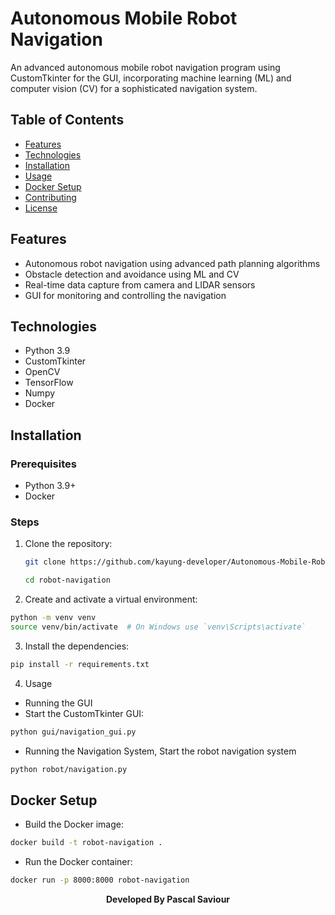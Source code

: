# Autonomous Mobile Robot Navigation

An advanced autonomous mobile robot navigation program using CustomTkinter for the GUI, incorporating machine learning (ML) and computer vision (CV) for a sophisticated navigation system.

## Table of Contents

- [Features](#features)
- [Technologies](#technologies)
- [Installation](#installation)
- [Usage](#usage)
- [Docker Setup](#docker-setup)
- [Contributing](#contributing)
- [License](#license)

## Features

- Autonomous robot navigation using advanced path planning algorithms
- Obstacle detection and avoidance using ML and CV
- Real-time data capture from camera and LIDAR sensors
- GUI for monitoring and controlling the navigation

## Technologies

- Python 3.9
- CustomTkinter
- OpenCV
- TensorFlow
- Numpy
- Docker

## Installation

### Prerequisites

- Python 3.9+
- Docker

### Steps

1. Clone the repository:

   ```bash
   git clone https://github.com/kayung-developer/Autonomous-Mobile-Robot-Navigation.git
   
   cd robot-navigation
2.  Create and activate a virtual environment:

```bash
python -m venv venv
source venv/bin/activate  # On Windows use `venv\Scripts\activate`
```

3. Install the dependencies:

```bash
pip install -r requirements.txt

```

4. Usage
- Running the GUI
- Start the CustomTkinter GUI:
```bash
python gui/navigation_gui.py
```
- Running the Navigation System, Start the robot navigation system
```bash
python robot/navigation.py

```

## Docker Setup
- Build the Docker image:
```bash
docker build -t robot-navigation .
```

- Run the Docker container:

```bash
docker run -p 8000:8000 robot-navigation
```

<b><center> Developed By Pascal Saviour</center></b>
